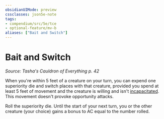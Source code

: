 ```yaml
---
obsidianUIMode: preview
cssclasses: json5e-note
tags:
- compendium/src/5e/tce
- optional-feature/mv-b
aliases: ["Bait and Switch"]
---
```

# Bait and Switch
*Source: Tasha's Cauldron of Everything p. 42* 

When you're within 5 feet of a creature on your turn, you can expend one superiority die and switch places with that creature, provided you spend at least 5 feet of movement and the creature is willing and isn't [incapacitated](../../../Rules%20&%20Options/5e%20Rules/conditions.md##incapacitated). This movement doesn't provoke opportunity attacks.

Roll the superiority die. Until the start of your next turn, you or the other creature (your choice) gains a bonus to AC equal to the number rolled.